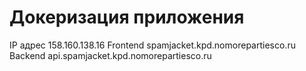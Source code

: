 # Докеризация приложения

IP адрес 158.160.138.16
Frontend spamjacket.kpd.nomorepartiesco.ru
Backend api.spamjacket.kpd.nomorepartiesco.ru
